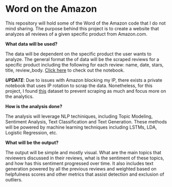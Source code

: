 # Word on the Amazon

This repository will hold some of the Word of the Amazon code that I do not mind sharing.
The purpose behind this project is to create a website that analyzes all reviews of a given specific product from Amazon.com. 

**What data will be used?**

The data will be dependent on the specific product the user wants to analyze. The general format the of data will be the scraped reviews for a specific product including the following for each review: name, date, stars, title, review_body. <a href='https://github.com/eliasmelul/nlp-am/blob/master/Functions%20Scraper.ipynb'>Click here</a> to check out the notebook.

**_UPDATE_**: Due to issues with Amazon blocking my IP, there exists a private notebook that uses IP rotation to scrap the data. Nonetheless, for this project, I found <a href='https://nijianmo.github.io/amazon/index.html'>this</a> dataset to prevent scraping as much and focus more on the analytics.

**How is the analysis done?**

The analysis will leverage NLP techiniques, including Topic Modeling, Sentiment Analysis, Text Classification and Text Generation.
These methods will be powered by machine learning techniques including LSTMs, LDA, Logistic Regression, etc.

**What will be the output?**

The output will be simple and mostly visual.
What are the main topics that reviewers discussed in their reviews, what is the sentiment of these topics, and how has this sentiment progressed over time. It also includes text generation powered by all the previous reviews and weighted based on helpfulness scores and other metrics that assist detection and exclusion of outliers.
